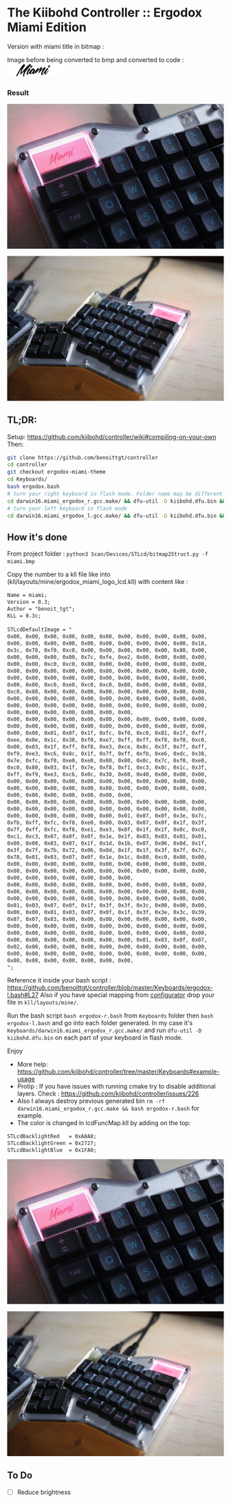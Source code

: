 The Kiibohd Controller :: Ergodox Miami Edition
======================

Version with miami title in bitmap :

Image before being converted to bmp and converted to code :
![img](miami.png)

### Result

![](ergdox_photo_1.jpg)

![](ergdox_photo_2.jpg)

## TL;DR:
Setup: https://github.com/kiibohd/controller/wiki#compiling-on-your-own
Then:
```sh
git clone https://github.com/benoittgt/controller
cd controller
git checkout ergodox-miami-theme
cd Keyboards/
bash ergodox.bash
# turn your right keyboard in flash mode. Folder name may be different
cd darwin16.miami_ergodox_r.gcc.make/ && dfu-util -D kiibohd.dfu.bin && cd ../
# turn your left keyboard in flash mode
cd darwin16.miami_ergodox_l.gcc.make/ && dfu-util -D kiibohd.dfu.bin && cd ../
```

## How it's done

From project folder : `python3 Scan/Devices/STLcd/bitmap2Struct.py -f miami.bmp`

Copy the number to a kll file like into (kll/layouts/mine/ergodox_miami_logo_lcd.kll) with content like :

```
Name = miami;
Version = 0.3;
Author = "benoit_tgt";
KLL = 0.3c;

STLcdDefaultImage = "
0x00, 0x00, 0x00, 0x00, 0x00, 0x00, 0x00, 0x00, 0x00, 0x00, 0x00, 0x00, 0x00, 0x00, 0x00, 0x00, 0x00, 0x00, 0x00, 0x00, 0x00, 0x18, 0x3c, 0x78, 0xf0, 0xc0, 0x00, 0x00, 0x00, 0x00, 0x00, 0x80, 0x00, 0x00, 0x00, 0x00, 0x00, 0x7c, 0xfe, 0xe2, 0x00, 0x00, 0x00, 0x00, 0x00, 0x00, 0xc0, 0xc0, 0x80, 0x00, 0x00, 0x00, 0x00, 0x80, 0x00, 0x00, 0x00, 0x00, 0x00, 0x00, 0x80, 0x00, 0x00, 0x00, 0x00, 0x00, 0x00, 0x00, 0x00, 0x00, 0x00, 0x00, 0x00, 0x00, 0x00, 0x00, 0x00, 0x00, 0x00, 0xc0, 0xe0, 0xc0, 0xc0, 0x80, 0x00, 0x00, 0x00, 0x80, 0xc0, 0x80, 0x00, 0x00, 0x00, 0x00, 0x00, 0x00, 0x00, 0x00, 0x00, 0x00, 0x00, 0x00, 0x00, 0x00, 0x00, 0x00, 0x00, 0x00, 0x00, 0x00, 0x00, 0x00, 0x00, 0x00, 0x00, 0x00, 0x00, 0x00, 0x00, 0x00, 0x00, 0x00, 0x00, 0x00, 0x00, 0x00, 0x00, 0x00,
0x00, 0x00, 0x00, 0x00, 0x00, 0x00, 0x00, 0x00, 0x00, 0x00, 0x00, 0x00, 0x00, 0x00, 0x00, 0x00, 0x00, 0x00, 0x00, 0x00, 0x00, 0x00, 0x00, 0x00, 0x01, 0x0f, 0x1f, 0xfc, 0xf0, 0xc0, 0x81, 0x1f, 0xff, 0xee, 0x0e, 0x1c, 0x38, 0xf0, 0xe7, 0xff, 0xff, 0xf8, 0xf0, 0xc0, 0x00, 0x03, 0x1f, 0xff, 0xf8, 0xe3, 0xce, 0x8c, 0x3f, 0x7f, 0xff, 0xf9, 0xe3, 0xc6, 0x8c, 0x1f, 0x7f, 0xff, 0xfb, 0xe6, 0xdc, 0x38, 0x7e, 0xfc, 0xf0, 0xe0, 0xe0, 0x80, 0x80, 0x0c, 0x7c, 0xf0, 0xe0, 0xc0, 0x80, 0x03, 0x1f, 0x7e, 0xf8, 0xf1, 0xc3, 0x8c, 0x1c, 0x3f, 0xff, 0xf9, 0xe3, 0xc6, 0x0c, 0x30, 0x60, 0x40, 0x00, 0x00, 0x00, 0x00, 0x00, 0x00, 0x00, 0x00, 0x00, 0x00, 0x00, 0x00, 0x00, 0x00, 0x00, 0x00, 0x00, 0x00, 0x00, 0x00, 0x00, 0x00, 0x00, 0x00, 0x00, 0x00, 0x00, 0x00, 0x00, 0x00, 0x00, 0x00,
0x00, 0x00, 0x00, 0x00, 0x00, 0x00, 0x00, 0x00, 0x00, 0x00, 0x00, 0x00, 0x00, 0x00, 0x00, 0x00, 0x00, 0x00, 0x00, 0x00, 0x00, 0x00, 0x00, 0x00, 0x00, 0x00, 0x00, 0x00, 0x01, 0x07, 0x0f, 0x3e, 0x7c, 0xfb, 0xff, 0xfc, 0xf8, 0xe0, 0x80, 0x03, 0x07, 0x0f, 0x1f, 0x3f, 0x7f, 0xff, 0xfc, 0xf8, 0xe1, 0xe3, 0x8f, 0x1f, 0x1f, 0x0c, 0xc0, 0xc1, 0xc3, 0x07, 0x0f, 0x0f, 0x1e, 0x1f, 0x03, 0x03, 0x01, 0x01, 0x00, 0x00, 0x03, 0x07, 0x1f, 0x1d, 0x1b, 0x07, 0x06, 0x0d, 0x1f, 0x3f, 0x7f, 0x7b, 0x72, 0x06, 0x0d, 0x1f, 0x1f, 0x3f, 0x7f, 0x7c, 0x78, 0x01, 0x03, 0x07, 0x0f, 0x1e, 0x1c, 0x80, 0xc0, 0x80, 0x00, 0x00, 0x00, 0x00, 0x00, 0x00, 0x00, 0x00, 0x00, 0x00, 0x00, 0x00, 0x00, 0x00, 0x00, 0x00, 0x00, 0x00, 0x00, 0x00, 0x00, 0x00, 0x00, 0x00, 0x00, 0x00, 0x00, 0x00, 0x00, 0x00,
0x00, 0x00, 0x00, 0x00, 0x00, 0x00, 0x00, 0x00, 0x00, 0x00, 0x00, 0x00, 0x00, 0x00, 0x00, 0x00, 0x00, 0x00, 0x00, 0x00, 0x00, 0x00, 0x00, 0x00, 0x00, 0x00, 0x00, 0x00, 0x00, 0x00, 0x00, 0x00, 0x00, 0x01, 0x03, 0x07, 0x0f, 0x1f, 0x3f, 0x3f, 0x3c, 0x00, 0x00, 0x00, 0x00, 0x00, 0x01, 0x03, 0x07, 0x0f, 0x1f, 0x3f, 0x3e, 0x3c, 0x39, 0x07, 0x07, 0x03, 0x00, 0x00, 0x00, 0x00, 0x00, 0x00, 0x00, 0x00, 0x00, 0x00, 0x00, 0x00, 0x00, 0x00, 0x00, 0x00, 0x00, 0x00, 0x00, 0x00, 0x00, 0x00, 0x00, 0x00, 0x00, 0x00, 0x00, 0x00, 0x00, 0x00, 0x00, 0x00, 0x00, 0x00, 0x00, 0x00, 0x00, 0x01, 0x03, 0x0f, 0x07, 0x02, 0x00, 0x00, 0x00, 0x00, 0x00, 0x00, 0x00, 0x00, 0x00, 0x00, 0x00, 0x00, 0x00, 0x00, 0x00, 0x00, 0x00, 0x00, 0x00, 0x00, 0x00, 0x00, 0x00, 0x00, 0x00, 0x00, 0x00, 0x00,
";
```

Reference it inside your bash script : https://github.com/benoittgt/controller/blob/master/Keyboards/ergodox-l.bash#L27
Also if you have special mapping from [configurator](https://input.club/configurator-ergodox/) drop your file in `kll/layouts/mine/`.

Run the bash script `bash ergodox-r.bash` from `Keyboards` folder then `bash ergodox-l.bash` and go into each folder generated. In my case it's `Keyboards/darwin16.miami_ergodox_r.gcc.make/` and run `dfu-util -D kiibohd.dfu.bin` on each part of your keyboard in flash mode.

Enjoy

* More help: https://github.com/kiibohd/controller/tree/master/Keyboards#example-usage
* Protip : If you have issues with running cmake try to disable additional layers. Check : https://github.com/kiibohd/controller/issues/226
* Also I always destroy previous generated bin `rm -rf darwin16.miami_ergodox_r.gcc.make && bash ergodox-r.bash` for example.
* The color is changed in lcdFuncMap.kll by adding on the top:
```
STLcdBacklightRed   = 0xA8A8;
STLcdBacklightGreen = 0x2727;
STLcdBacklightBlue  = 0x1FA0;
```

![](ergdox_photo_1.jpg)

![](ergdox_photo_2.jpg)

## To Do

- [ ] Reduce brightness
